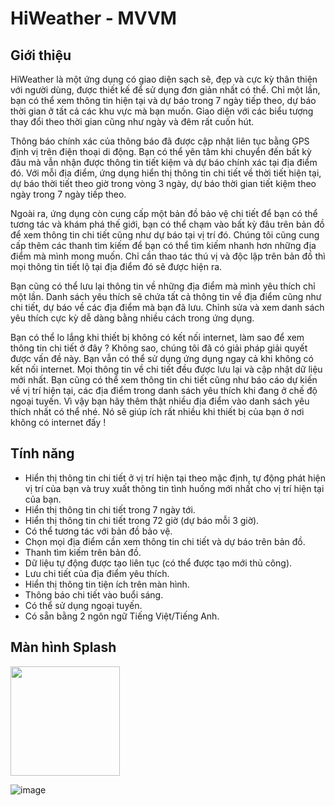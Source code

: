 # HiWeather - MVVM

## Giới thiệu

HiWeather là một ứng dụng có giao diện sạch sẽ, đẹp và cực kỳ thân thiện với người dùng, được thiết kế để sử dụng đơn giản nhất có thể. Chỉ một lần, bạn có thể xem thông tin hiện tại và dự báo trong 7 ngày tiếp theo, dự báo thời gian ở tất cả các khu vực mà bạn muốn. Giao diện với các biểu tượng thay đổi theo thời gian cũng như ngày và đêm rất cuốn hút.

Thông báo chính xác của thông báo đã được cập nhật liên tục bằng GPS định vị trên điện thoại di động. Bạn có thể yên tâm khi chuyển đến bất kỳ đâu mà vẫn nhận được thông tin tiết kiệm và dự báo chính xác tại địa điểm đó. Với mỗi địa điểm, ứng dụng hiển thị thông tin chi tiết về thời tiết hiện tại, dự báo thời tiết theo giờ trong vòng 3 ngày, dự báo thời gian tiết kiệm theo ngày trong 7 ngày tiếp theo.

Ngoài ra, ứng dụng còn cung cấp một bản đồ bảo vệ chi tiết để bạn có thể tương tác và khám phá thế giới, bạn có thể chạm vào bất kỳ đâu trên bản đồ để xem thông tin chi tiết cũng như dự báo tại vị trí đó. Chúng tôi cũng cung cấp thêm các thanh tìm kiếm để bạn có thể tìm kiếm nhanh hơn những địa điểm mà mình mong muốn. Chỉ cần thao tác thú vị và độc lập trên bản đồ thì mọi thông tin tiết lộ tại địa điểm đó sẽ được hiện ra.

Bạn cũng có thể lưu lại thông tin về những địa điểm mà mình yêu thích chỉ một lần. Danh sách yêu thích sẽ chứa tất cả thông tin về địa điểm cũng như chi tiết, dự báo về các địa điểm mà bạn đã lưu. Chỉnh sửa và xem danh sách yêu thích cực kỳ dễ dàng bằng nhiều cách trong ứng dụng.

Bạn có thể lo lắng khi thiết bị không có kết nối internet, làm sao để xem thông tin chi tiết ở đây ? Không sao, chúng tôi đã có giải pháp giải quyết được vấn đề này. Bạn vẫn có thể sử dụng ứng dụng ngay cả khi không có kết nối internet. Mọi thông tin về chi tiết đều được lưu lại và cập nhật dữ liệu mới nhất. Bạn cũng có thể xem thông tin chi tiết cũng như báo cáo dự kiến ​​về vị trí hiện tại, các địa điểm trong danh sách yêu thích khi đang ở chế độ ngoại tuyến. Vì vậy bạn hãy thêm thật nhiều địa điểm vào danh sách yêu thích nhất có thể nhé. Nó sẽ giúp ích rất nhiều khi thiết bị của bạn ở nơi không có internet đấy !

## Tính năng

- Hiển thị thông tin chi tiết ở vị trí hiện tại theo mặc định, tự động phát hiện vị trí của bạn và truy xuất thông tin tình huống mới nhất cho vị trí hiện tại của bạn.
- Hiển thị thông tin chi tiết trong 7 ngày tới.
- Hiển thị thông tin chi tiết trong 72 giờ (dự báo mỗi 3 giờ).
- Có thể tương tác với bản đồ bảo vệ.
- Chọn mọi địa điểm cần xem thông tin chi tiết và dự báo trên bản đồ.
- Thanh tìm kiếm trên bản đồ.
- Dữ liệu tự động được tạo liên tục (có thể được tạo mới thủ công).
- Lưu chi tiết của địa điểm yêu thích.
- Hiển thị thông tin tiện ích trên màn hình.
- Thông báo chi tiết vào buổi sáng.
- Có thể sử dụng ngoại tuyến.
- Có sẵn bằng 2 ngôn ngữ Tiếng Việt/Tiếng Anh.

 ## Màn hình Splash
 
<img src="https://github.com/user-attachments/assets/0d055253-9401-4092-9099-bf6b42243626" width="175">

 ![image](https://github.com/user-attachments/assets/0d055253-9401-4092-9099-bf6b42243626)
